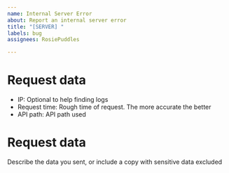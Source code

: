 ```yaml
---
name: Internal Server Error
about: Report an internal server error
title: "[SERVER] "
labels: bug
assignees: RosiePuddles

---
```


# Request data

- IP: Optional to help finding logs
- Request time: Rough time of request. The more accurate the better
- API path: API path used

# Request data

Describe the data you sent, or include a copy with sensitive data excluded
